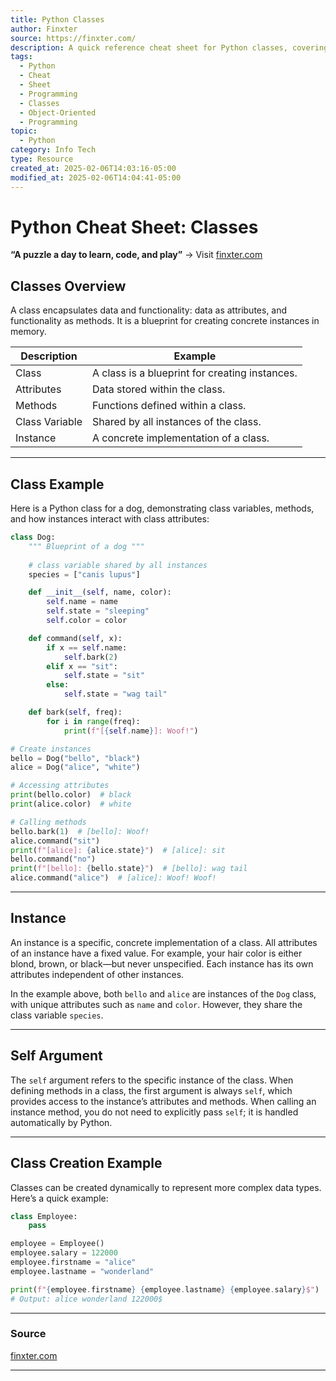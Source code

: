 ```yaml
---
title: Python Classes
author: Finxter
source: https://finxter.com/
description: A quick reference cheat sheet for Python classes, covering class creation, instances, and common class methods.5
tags:
  - Python
  - Cheat
  - Sheet
  - Programming
  - Classes
  - Object-Oriented
  - Programming
topic:
  - Python
category: Info Tech
type: Resource
created_at: 2025-02-06T14:03:16-05:00
modified_at: 2025-02-06T14:04:41-05:00
---
```


# Python Cheat Sheet: Classes

**“A puzzle a day to learn, code, and play”** → Visit [finxter.com](https://finxter.com/)

## Classes Overview

A class encapsulates data and functionality: data as attributes, and functionality as methods. It is a blueprint for creating concrete instances in memory.

| **Description**            | **Example**                                                    |
|----------------------------|----------------------------------------------------------------|
| Class                       | A class is a blueprint for creating instances.                 |
| Attributes                  | Data stored within the class.                                  |
| Methods                     | Functions defined within a class.                             |
| Class Variable              | Shared by all instances of the class.                         |
| Instance                    | A concrete implementation of a class.                        |

---

## Class Example

Here is a Python class for a dog, demonstrating class variables, methods, and how instances interact with class attributes:

```python
class Dog:
    """ Blueprint of a dog """
    
    # class variable shared by all instances
    species = ["canis lupus"]

    def __init__(self, name, color):
        self.name = name
        self.state = "sleeping"
        self.color = color

    def command(self, x):
        if x == self.name:
            self.bark(2)
        elif x == "sit":
            self.state = "sit"
        else:
            self.state = "wag tail"

    def bark(self, freq):
        for i in range(freq):
            print(f"[{self.name}]: Woof!")

# Create instances
bello = Dog("bello", "black")
alice = Dog("alice", "white")

# Accessing attributes
print(bello.color)  # black
print(alice.color)  # white

# Calling methods
bello.bark(1)  # [bello]: Woof!
alice.command("sit")
print(f"[alice]: {alice.state}")  # [alice]: sit
bello.command("no")
print(f"[bello]: {bello.state}")  # [bello]: wag tail
alice.command("alice")  # [alice]: Woof! Woof!
```

---

## Instance

An instance is a specific, concrete implementation of a class. All attributes of an instance have a fixed value. For example, your hair color is either blond, brown, or black—but never unspecified. Each instance has its own attributes independent of other instances.

In the example above, both `bello` and `alice` are instances of the `Dog` class, with unique attributes such as `name` and `color`. However, they share the class variable `species`.

---

## Self Argument

The `self` argument refers to the specific instance of the class. When defining methods in a class, the first argument is always `self`, which provides access to the instance’s attributes and methods. When calling an instance method, you do not need to explicitly pass `self`; it is handled automatically by Python.

---

## Class Creation Example

Classes can be created dynamically to represent more complex data types. Here’s a quick example:

```python
class Employee:
    pass

employee = Employee()
employee.salary = 122000
employee.firstname = "alice"
employee.lastname = "wonderland"

print(f"{employee.firstname} {employee.lastname} {employee.salary}$")
# Output: alice wonderland 122000$
```

---

### Source
[finxter.com](https://finxter.com/)

---